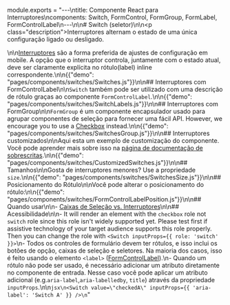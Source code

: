 module.exports = "---\ntitle: Componente React para Interruptores\ncomponents: Switch, FormControl, FormGroup, FormLabel, FormControlLabel\n---\n\n# Switch (seletor)\n\n<p class=\"description\">Interruptores alternam o estado de uma única configuração ligado ou desligado.</p>\n\n[Interruptores](https://material.io/design/components/selection-controls.html#switches) são a forma preferida de ajustes de configuração em mobile. A opção que o interruptor controla, juntamente com o estado atual, deve ser claramente explícita no rótulo(label) inline correspondente.\n\n{{\"demo\": \"pages/components/switches/Switches.js\"}}\n\n## Interruptores com FormControlLabel\n\n`Switch` também pode ser utilizado com uma descrição de rótulo graças ao componente `FormControlLabel`.\n\n{{\"demo\": \"pages/components/switches/SwitchLabels.js\"}}\n\n## Interruptores com FormGroup\n\n`FormGroup` é um componente encapsulador usado para agrupar componentes de seleção para fornecer uma fácil API. However, we encourage you to use a [Checkbox](/components/checkboxes/) instead.\n\n{{\"demo\": \"pages/components/switches/SwitchesGroup.js\"}}\n\n## Interruptores customizados\n\nAqui esta um exemplo de customização do componente. Você pode aprender mais sobre isso na [página de documentação de sobrescritas](/customization/components/).\n\n{{\"demo\": \"pages/components/switches/CustomizedSwitches.js\"}}\n\n## Tamanhos\n\nGosta de interruptores menores? Use a propriedade `size`.\n\n{{\"demo\": \"pages/components/switches/SwitchesSize.js\"}}\n\n## Posicionamento do Rótulo\n\nVocê pode alterar o posicionamento do rótulo:\n\n{{\"demo\": \"pages/components/switches/FormControlLabelPosition.js\"}}\n\n## Quando usar\n\n- [Caixas de Seleção vs. Interruptores](https://uxplanet.org/checkbox-vs-toggle-switch-7fc6e83f10b8)\n\n## Acessibilidade\n\n- It will render an element with the `checkbox` role not `switch` role since this role isn't widely supported yet. Please test first if assistive technology of your target audience supports this role properly. Then you can change the role with `<Switch inputProps={{ role: 'switch' }}>`\n- Todos os controles de formulário devem ter rótulos, e isso inclui os botões de opção, caixas de seleção e seletores. Na maioria dos casos, isso é feito usando o elemento `<label>` ([FormControlLabel](/api/form-control-label/)).\n- Quando um rótulo não pode ser usado, é necessário adicionar um atributo diretamente no componente de entrada. Nesse caso você pode aplicar um atributo adicional (e.g.`aria-label`,`aria-labelledby`, `title`) através da propriedade `inputProps`.\n\n```jsx\n<Switch value=\"checkedA\" inputProps={{ 'aria-label': 'Switch A' }} />\n```"